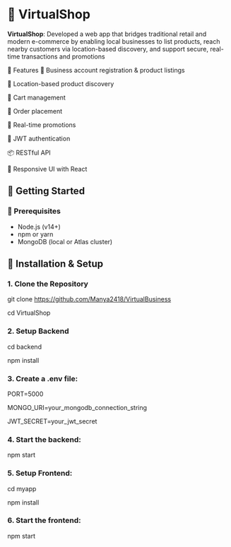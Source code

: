 # 🛒 VirtualShop

**VirtualShop**: Developed a web app that bridges traditional retail and modern e-commerce by enabling local businesses to list products, reach nearby customers via location-based discovery, and support secure, real-time transactions and promotions

🌟 Features
🏪 Business account registration & product listings

📍 Location-based product discovery

🛒 Cart management

🧾 Order placement

💬 Real-time promotions

🔐 JWT authentication

📦 RESTful API

🎨 Responsive UI with React



## 🚀 Getting Started

### 🔧 Prerequisites

- Node.js (v14+)
- npm or yarn
- MongoDB (local or Atlas cluster)

## 🔨 Installation & Setup

### 1. Clone the Repository
git clone https://github.com/Manya2418/VirtualBusiness

cd VirtualShop


### 2. Setup Backend
cd backend

npm install


### 3. Create a .env file:
PORT=5000

MONGO_URI=your_mongodb_connection_string

JWT_SECRET=your_jwt_secret


### 4. Start the backend:
npm start


### 5. Setup Frontend:
cd myapp

npm install


### 6. Start the frontend:
npm start
